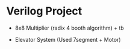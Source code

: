 # Verilog Project

- 8x8 Multiplier (radix 4 booth algorithm) + tb

- Elevator System (Used 7segment + Motor)
